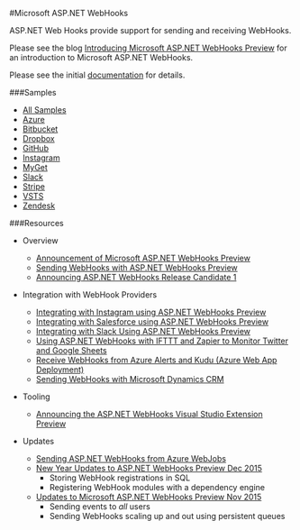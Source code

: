 #Microsoft ASP.NET WebHooks

ASP.NET Web Hooks provide support for sending and receiving WebHooks. 

Please see the blog [Introducing Microsoft ASP.NET WebHooks Preview](http://blogs.msdn.com/b/webdev/archive/2015/09/04/introducing-microsoft-asp-net-webhooks-preview.aspx) 
for an introduction to Microsoft ASP.NET WebHooks.

Please see the initial [documentation](http://go.microsoft.com/fwlink/?LinkId=690277) for details.

###Samples
- [All Samples](/samples/)
- [Azure](/samples/AzureReceivers)
- [Bitbucket](/samples/BitbucketReceiver)
- [Dropbox](/samples/DropboxReceiver)
- [GitHub](/samples/GitHubReceiver)
- [Instagram](/samples/InstagramReceiver)
- [MyGet](/samples/MyGetReceiver)
- [Slack](/samples/SlackReceiver)
- [Stripe](/samples/StripeReceiver)
- [VSTS](/samples/VstsReceiver)
- [Zendesk](/samples/ZendeskReceiver)

###Resources
* Overview
  * [Announcement of Microsoft ASP.NET WebHooks Preview](http://blogs.msdn.com/b/webdev/archive/2015/09/04/introducing-microsoft-asp-net-webhooks-preview.aspx)
  * [Sending WebHooks with ASP.NET WebHooks Preview](http://blogs.msdn.com/b/webdev/archive/2015/09/15/sending-webhooks-with-asp-net-webhooks-preview.aspx)
  * [Announcing ASP.NET WebHooks Release Candidate 1](https://blogs.msdn.microsoft.com/webdev/2016/03/05/announcing-asp-net-webhooks-release-candidate-1/)

* Integration with WebHook Providers
  * [Integrating with Instagram using ASP.NET WebHooks Preview](http://blogs.msdn.com/b/webdev/archive/2015/09/21/integrating-with-instagram-using-asp-net-webhooks-preview.aspx)
  * [Integrating with Salesforce using ASP.NET WebHooks Preview](http://blogs.msdn.com/b/webdev/archive/2015/09/07/integrating-with-salesforce-using-asp-net-webhooks-preview.aspx)
  * [Integrating with Slack Using ASP.NET WebHooks Preview](http://blogs.msdn.com/b/webdev/archive/2015/09/06/receiving-slack-webhooks-with-asp-net-webhooks.aspx)
  * [Using ASP.NET WebHooks with IFTTT and Zapier to Monitor Twitter and Google Sheets](http://blogs.msdn.com/b/webdev/archive/2015/11/21/using-asp-net-webhooks-with-ifttt-and-zapier-to-monitor-twitter-and-google-sheets.aspx)
  * [Receive WebHooks from Azure Alerts and Kudu (Azure Web App Deployment)](http://blogs.msdn.com/b/webdev/archive/2015/10/04/receive-webhooks-from-azure-alerts-and-kudu-azure-web-app-deployment.aspx)
  * [Sending WebHooks with Microsoft Dynamics CRM](http://blogs.msdn.com/b/crm/archive/2016/01/15/sending-webhooks-with-microsoft-dynamics-crm.aspx)

* Tooling
  * [Announcing the ASP.NET WebHooks Visual Studio Extension Preview](http://blogs.msdn.com/b/webdev/archive/2015/09/29/announcing-the-asp-net-webhooks-visual-studio-extension-preview.aspx)

* Updates
  * [Sending ASP.NET WebHooks from Azure WebJobs](http://blogs.msdn.com/b/webdev/archive/2016/01/31/sending-asp-net-webhooks-from-azure-webjobs.aspx)
  * [New Year Updates to ASP.NET WebHooks Preview Dec 2015](http://blogs.msdn.com/b/webdev/archive/2015/12/31/new-year-updates-to-asp-net-webhooks-preview.aspx)
    * Storing WebHook registrations in SQL
    * Registering WebHook modules with a dependency engine
  * [Updates to Microsoft ASP.NET WebHooks Preview Nov 2015](http://blogs.msdn.com/b/webdev/archive/2015/11/07/updates-to-microsoft-asp-net-webhooks-preview.aspx)
    * Sending events to *all* users
    * Sending WebHooks scaling up and out using persistent queues  
